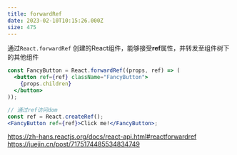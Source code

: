 ```yaml
---
title: forwardRef
date: 2023-02-10T10:15:26.000Z
size: 475
---
```

通过`React.forwardRef` 创建的React组件，能够接受**ref**属性，并转发至组件树下的其他组件

```jsx
const FancyButton = React.forwardRef((props, ref) => (
  <button ref={ref} className="FancyButton">
    {props.children}
  </button>
));

// 通过ref访问dom
const ref = React.createRef();
<FancyButton ref={ref}>Click me!</FancyButton>;
```

https://zh-hans.reactjs.org/docs/react-api.html#reactforwardref
https://juejin.cn/post/7175174485534834749
